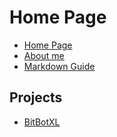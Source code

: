 # Home Page

- [Home Page](index.md)
- [About me](about.md)
- [Markdown Guide](help.md)

## Projects

- [BitBotXL](MicroBitXl.md)
